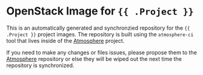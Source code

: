 # OpenStack Image for `{{ .Project }}`

This is an automatically generated and synchronzied repository for the
`{{ .Project }}` project images. The repository is built using the
`atmosphere-ci` tool that lives inside of the
[Atmosphere](https://github.com/vexxhost/atmosphere) project.

If you need to make any changes or files issues, please propose them to the
[Atmosphere](https://github.com/vexxhost/atmosphere) repository or else they
will be wiped out the next time the repository is synchronized.
